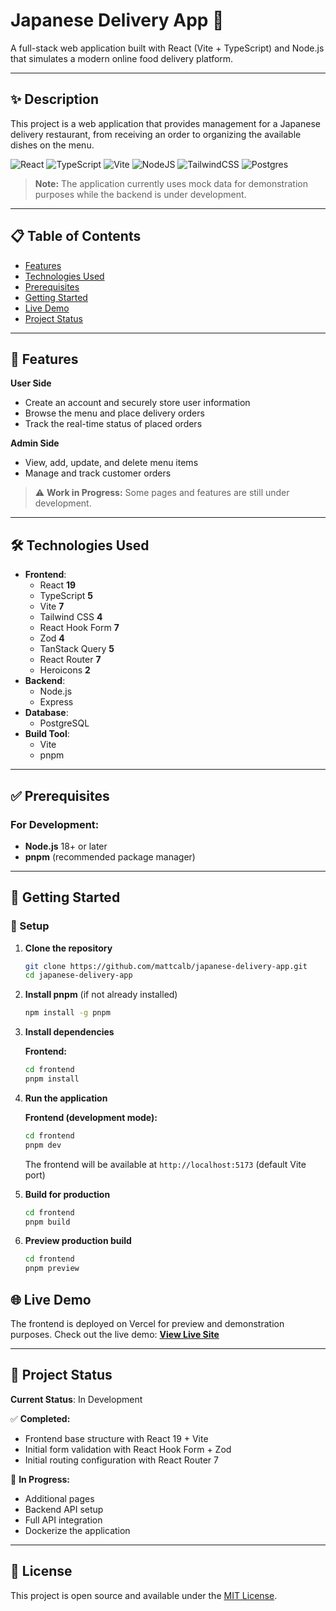 # Japanese Delivery App 🚀

A full-stack web application built with React (Vite + TypeScript) and Node.js that simulates a modern online food delivery platform.

---
## ✨ Description

This project is a web application that provides management for a Japanese delivery restaurant, from receiving an order to organizing the available dishes on the menu.

![React](https://img.shields.io/badge/react-%2320232a.svg?style=for-the-badge&logo=react&logoColor=%2361DAFB)
![TypeScript](https://img.shields.io/badge/typescript-%23007ACC.svg?style=for-the-badge&logo=typescript&logoColor=white)
![Vite](https://img.shields.io/badge/vite-%23646CFF.svg?style=for-the-badge&logo=vite&logoColor=white)
![NodeJS](https://img.shields.io/badge/node.js-6DA55F?style=for-the-badge&logo=node.js&logoColor=white)
![TailwindCSS](https://img.shields.io/badge/tailwindcss-%2338B2AC.svg?style=for-the-badge&logo=tailwind-css&logoColor=white)
![Postgres](https://img.shields.io/badge/postgres-%23316192.svg?style=for-the-badge&logo=postgresql&logoColor=white)

> **Note:** The application currently uses mock data for demonstration purposes while the backend is under development.

---
## 📋 Table of Contents
- [Features](#-features)
- [Technologies Used](#️-technologies-used)
- [Prerequisites](#-prerequisites)
- [Getting Started](#-getting-started)
- [Live Demo](#-live-demo)
- [Project Status](#-project-status)
---

## 🎯 Features

**User Side**
- Create an account and securely store user information  
- Browse the menu and place delivery orders  
- Track the real-time status of placed orders  

**Admin Side**
- View, add, update, and delete menu items  
- Manage and track customer orders  

> ⚠️ **Work in Progress:** Some pages and features are still under development.

---

## 🛠️ Technologies Used
-   **Frontend**:
    -   React **19**
    -   TypeScript **5**
    -   Vite **7**
    -   Tailwind CSS **4**
    -   React Hook Form **7**
    -   Zod **4**
    -   TanStack Query **5**
    -   React Router **7**
    -   Heroicons **2**
-   **Backend**:
    -   Node.js
    -   Express
- **Database**:
    - PostgreSQL
-   **Build Tool**:
    -   Vite
    -   pnpm
---
## ✅ Prerequisites

### For Development:
-   **Node.js** 18+ or later
-   **pnpm** (recommended package manager)

---
## 🚀 Getting Started

### 🔧 Setup

1.  **Clone the repository**
    ```sh
    git clone https://github.com/mattcalb/japanese-delivery-app.git
    cd japanese-delivery-app
    ```

2.  **Install pnpm** (if not already installed)
    ```sh
    npm install -g pnpm
    ```

3.  **Install dependencies**
    
    **Frontend:**
    ```sh
    cd frontend
    pnpm install
    ```
    
4.  **Run the application**
    
    **Frontend (development mode):**
    ```sh
    cd frontend
    pnpm dev
    ```
    The frontend will be available at `http://localhost:5173` (default Vite port)

5.  **Build for production**
    ```sh
    cd frontend
    pnpm build
    ```

6.  **Preview production build**
    ```sh
    cd frontend
    pnpm preview
    ```

## 🌐 Live Demo
The frontend is deployed on Vercel for preview and demonstration purposes.
Check out the live demo: **[View Live Site](https://japanese-delivery-app-frontend.vercel.app/)**

---
## 🚧 Project Status

**Current Status**: In Development

✅ **Completed:**
- Frontend base structure with React 19 + Vite
- Initial form validation with React Hook Form + Zod
- Initial routing configuration with React Router 7

🔄 **In Progress:**
- Additional pages
- Backend API setup
- Full API integration
- Dockerize the application
---
## 📝 License
This project is open source and available under the [MIT License](LICENSE).




